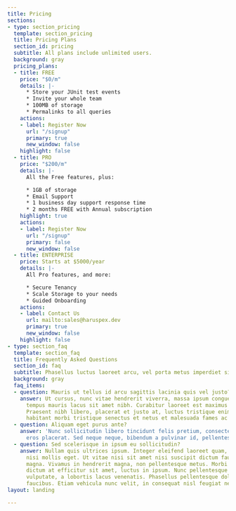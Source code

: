 ```yaml
---
title: Pricing
sections:
- type: section_pricing
  template: section_pricing
  title: Pricing Plans
  section_id: pricing
  subtitle: All plans include unlimited users.
  background: gray
  pricing_plans:
  - title: FREE
    price: "$0/m"
    details: |-
      * Store your JUnit test events
      * Invite your whole team
      * 100MB of storage
      * Permalinks to all queries
    actions:
    - label: Register Now
      url: "/signup"
      primary: true
      new_window: false
    highlight: false
  - title: PRO
    price: "$200/m"
    details: |-
      All the Free features, plus:

      * 1GB of storage
      * Email Support
      * 1 business day support response time
      * 2 months FREE with Annual subscription
    highlight: true
    actions:
    - label: Register Now
      url: "/signup"
      primary: false
      new_window: false
  - title: ENTERPRISE
    price: Starts at $5000/year
    details: |-
      All Pro features, and more:

      * Secure Tenancy
      * Scale Storage to your needs
      * Guided Onboarding
    actions:
    - label: Contact Us
      url: mailto:sales@haruspex.dev
      primary: true
      new_window: false
    highlight: false
- type: section_faq
  template: section_faq
  title: Frequently Asked Questions
  section_id: faq
  subtitle: Phasellus luctus laoreet arcu, vel porta metus imperdiet sit amet.
  background: gray
  faq_items:
  - question: Mauris ut tellus id arcu sagittis lacinia quis vel justo?
    answer: Ut cursus, nunc vitae hendrerit viverra, massa ipsum congue quam, sed
      tempus mauris lacus sit amet nibh. Curabitur laoreet est maximus mollis feugiat.
      Praesent nibh libero, placerat et justo at, luctus tristique enim. Pellentesque
      habitant morbi tristique senectus et netus et malesuada fames ac turpis egestas.
  - question: Aliquam eget purus ante?
    answer: 'Nunc sollicitudin libero tincidunt felis pretium, consectetur aliquam
      eros placerat. Sed neque neque, bibendum a pulvinar id, pellentesque eget velit. '
  - question: Sed scelerisque in ipsum eu sollicitudin?
    answer: Nullam quis ultrices ipsum. Integer eleifend laoreet quam, ac dignissim
      nisi mollis eget. Ut vitae nisi sit amet nisi suscipit dictum faucibus eget
      magna. Vivamus in hendrerit magna, non pellentesque metus. Morbi orci odio,
      dictum at efficitur sit amet, luctus in ipsum. Nunc pellentesque mi vel dui
      vulputate, a lobortis lacus venenatis. Phasellus pellentesque dolor id feugiat
      faucibus. Etiam vehicula nunc velit, in consequat nisl feugiat nec.
layout: landing

---
```

